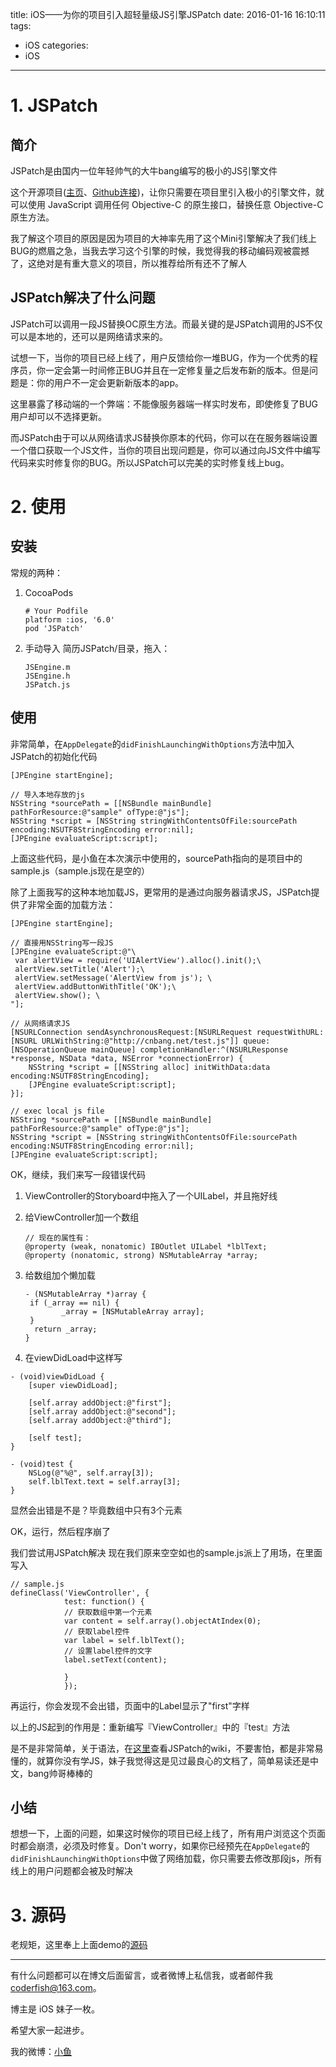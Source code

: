 title: iOS——为你的项目引入超轻量级JS引擎JSPatch
date: 2016-01-16 16:10:11
tags:
  - iOS
categories:
  - iOS
---

# 1. JSPatch
## 简介

JSPatch是由国内一位年轻帅气的大牛bang编写的极小的JS引擎文件

这个开源项目([主页](http://jspatch.com)、[Github连接](https://github.com/bang590/JSPatch))，让你只需要在项目里引入极小的引擎文件，就可以使用 JavaScript 调用任何 Objective-C 的原生接口，替换任意 Objective-C 原生方法。

我了解这个项目的原因是因为项目的大神率先用了这个Mini引擎解决了我们线上BUG的燃眉之急，当我去学习这个引擎的时候，我觉得我的移动编码观被震撼了，这绝对是有重大意义的项目，所以推荐给所有还不了解人

## JSPatch解决了什么问题

JSPatch可以调用一段JS替换OC原生方法。而最关键的是JSPatch调用的JS不仅可以是本地的，还可以是网络请求来的。

试想一下，当你的项目已经上线了，用户反馈给你一堆BUG，作为一个优秀的程序员，你一定会第一时间修正BUG并且在一定修复量之后发布新的版本。但是问题是：你的用户不一定会更新新版本的app。

这里暴露了移动端的一个弊端：不能像服务器端一样实时发布，即使修复了BUG用户却可以不选择更新。

而JSPatch由于可以从网络请求JS替换你原本的代码，你可以在在服务器端设置一个借口获取一个JS文件，当你的项目出现问题是，你可以通过向JS文件中编写代码来实时修复你的BUG。所以JSPatch可以完美的实时修复线上bug。

<!--more-->


# 2. 使用

## 安装
常规的两种：

1. CocoaPods

	```objc
	# Your Podfile
	platform :ios, '6.0'
	pod 'JSPatch'
	```
2. 手动导入
	简历JSPatch/目录，拖入：
	
	```objc
	JSEngine.m
	JSEngine.h
	JSPatch.js
	```
## 使用

非常简单，在`AppDelegate`的`didFinishLaunchingWithOptions`方法中加入JSPatch的初始化代码

```objc
[JPEngine startEngine];
    
// 导入本地存放的js
NSString *sourcePath = [[NSBundle mainBundle] pathForResource:@"sample" ofType:@"js"];
NSString *script = [NSString stringWithContentsOfFile:sourcePath encoding:NSUTF8StringEncoding error:nil];
[JPEngine evaluateScript:script];
```

上面这些代码，是小鱼在本次演示中使用的，sourcePath指向的是项目中的sample.js（sample.js现在是空的）

除了上面我写的这种本地加载JS，更常用的是通过向服务器请求JS，JSPatch提供了非常全面的加载方法：

```objc
[JPEngine startEngine];

// 直接用NSString写一段JS
[JPEngine evaluateScript:@"\
 var alertView = require('UIAlertView').alloc().init();\
 alertView.setTitle('Alert');\
 alertView.setMessage('AlertView from js'); \
 alertView.addButtonWithTitle('OK');\
 alertView.show(); \
"];

// 从网络请求JS
[NSURLConnection sendAsynchronousRequest:[NSURLRequest requestWithURL:[NSURL URLWithString:@"http://cnbang.net/test.js"]] queue:[NSOperationQueue mainQueue] completionHandler:^(NSURLResponse *response, NSData *data, NSError *connectionError) {
    NSString *script = [[NSString alloc] initWithData:data encoding:NSUTF8StringEncoding];
    [JPEngine evaluateScript:script];
}];

// exec local js file
NSString *sourcePath = [[NSBundle mainBundle] pathForResource:@"sample" ofType:@"js"];
NSString *script = [NSString stringWithContentsOfFile:sourcePath encoding:NSUTF8StringEncoding error:nil];
[JPEngine evaluateScript:script];
```

OK，继续，我们来写一段错误代码

1. ViewController的Storyboard中拖入了一个UILabel，并且拖好线
2. 给ViewController加一个数组

	```objc
	// 现在的属性有：
	@property (weak, nonatomic) IBOutlet UILabel *lblText;
	@property (nonatomic, strong) NSMutableArray *array;
	```
3. 给数组加个懒加载

	```objc
	- (NSMutableArray *)array {
   	 if (_array == nil) {
    	    _array = [NSMutableArray array];
   	 }
  	  return _array;
	}
	```
4. 在viewDidLoad中这样写

```objc
- (void)viewDidLoad {
    [super viewDidLoad];
    
    [self.array addObject:@"first"];
    [self.array addObject:@"second"];
    [self.array addObject:@"third"];
    
    [self test];
}

- (void)test {
    NSLog(@"%@", self.array[3]);
    self.lblText.text = self.array[3];
}
```

显然会出错是不是？毕竟数组中只有3个元素

OK，运行，然后程序崩了

我们尝试用JSPatch解决
现在我们原来空空如也的sample.js派上了用场，在里面写入

```objc
// sample.js
defineClass('ViewController', {
            test: function() {
            // 获取数组中第一个元素
            var content = self.array().objectAtIndex(0);
            // 获取label控件
            var label = self.lblText();
            // 设置label控件的文字
            label.setText(content);
            
            }
            });
```
再运行，你会发现不会出错，页面中的Label显示了"first"字样

以上的JS起到的作用是：重新编写『ViewController』中的『test』方法

是不是非常简单，关于语法，在[这里](https://github.com/bang590/JSPatch/wiki/基础用法)查看JSPatch的wiki，不要害怕，都是非常易懂的，就算你没有学JS，妹子我觉得这是见过最良心的文档了，简单易读还是中文，bang帅哥棒棒的


## 小结
想想一下，上面的问题，如果这时候你的项目已经上线了，所有用户浏览这个页面时都会崩溃，必须及时修复。Don't worry，如果你已经预先在`AppDelegate`的`didFinishLaunchingWithOptions`中做了网络加载，你只需要去修改那段js，所有线上的用户问题都会被及时解决


# 3. 源码
老规矩，这里奉上上面demo的[源码](http://download.csdn.net/detail/u010127917/9407227)



----

有什么问题都可以在博文后面留言，或者微博上私信我，或者邮件我 <coderfish@163.com>。

博主是 iOS 妹子一枚。

希望大家一起进步。

我的微博：[小鱼](http://weibo.com/coderfish/)

